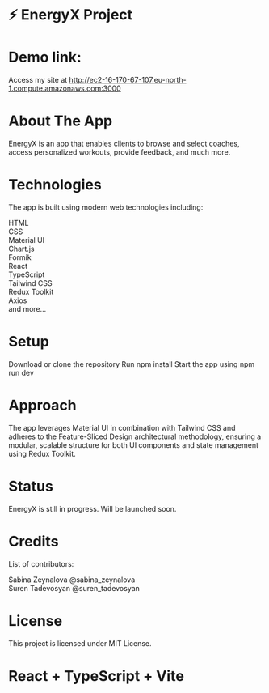 # ⚡ EnergyX Project
# Demo link:
Access my site at http://ec2-16-170-67-107.eu-north-1.compute.amazonaws.com:3000

#  About The App
EnergyX is an app that enables clients to browse and select coaches, access personalized workouts, provide feedback, and much more.

# Technologies
The app is built using modern web technologies including:

HTML  
CSS  
Material UI  
Chart.js  
Formik  
React  
TypeScript  
Tailwind CSS  
Redux Toolkit  
Axios  
and more...

# Setup
Download or clone the repository
Run npm install
Start the app using npm run dev
# Approach
The app leverages Material UI in combination with Tailwind CSS and adheres to the Feature-Sliced Design architectural methodology, ensuring a modular, scalable structure for both UI components and state management using Redux Toolkit.

# Status
EnergyX is still in progress. Will be launched soon.

# Credits
List of contributors:

Sabina Zeynalova  @sabina_zeynalova  
Suren Tadevosyan  @suren_tadevosyan
# License
This project is licensed under MIT License.

# React + TypeScript + Vite